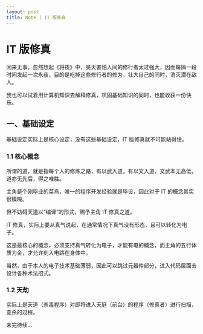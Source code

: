```yaml
---
layout: post
title: Note | IT 版修真
---
```


# IT 版修真

闲来无事，忽然想起《将夜》中，昊天害怕人间的修行者太过强大，因而每隔一段时间发起一次永夜，目的是吃掉这些修行者的修为，壮大自己的同时，消灭潜在敌人。

我也可以试着用计算机知识去解释修真，巩固基础知识的同时，也能收获一份快乐。

## 一、基础设定

基础设定实际上是核心设定，没有这些基础设定，IT 版修真就不可能站得住。

### 1.1 核心概念

所谓的道，就是指每个人的修炼之路，有以武入道，有以文入道，文武本无高低，道亦无先后，得之唯胜。

主角是个刚毕业的菜鸟，唯一的程序开发经验就是毕设，因此对于 IT 的概念其实很模糊。

但不妨碍天道以“编译”的形式，赐予主角 IT 修真之道。

IT 修真，实际上要从真气说起，在通常情况下真气没有形态，且可以转化为电子。

这是最核心的概念，必须支持真气转化为电子，才能有电的概念，而主角的五行体质为金，才允许刻入电路在身体中。

当然，由于本人的电子技术基础薄弱，因此可以跳过元器件部分，进入代码层面去设计各种术法招式。

### 1.2 天劫

实际上是天道（杀毒程序）对即将进入天庭（前台）的程序（修真者）进行扫描，查杀的过程。

未完待续...
